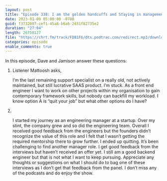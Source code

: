 ```yaml
---
layout: post
title: "Episode 338: I am the golden handcuffs and Staying in management"
date: 2023-01-09 05:00:00 -0700
guid: f3732607-cef1-45a8-b6a6-2d31f82735e2
duration: "27:04"
length: 26750127
file: "https://chrt.fm/track/FD81F6/dts.podtrac.com/redirect.mp3/download.softskills.audio/sse-338.mp3"
categories: episode
enable_comments: true
---
```


In this episode, Dave and Jamison answer these questions:

1. Listener Mattoosh asks,‌
   
   I’m the last remaining support specialist on a really old, not actively maintained, but still lucrative SAAS product. I’m stuck. As a front end engineer I want to work on other projects within my organisation to gain contemporary framework skills, but nobody can backfill my workload. I know option A is “quit your job” but what other options do I have?

2. ‌
   
   I started my journey as an engineering manager at a startup. Over my stint, the company grew and so did the engineering team. Overall I received good feedback from the engineers but the founders didn’t recognize the value of this role and I felt that I wasn’t getting the required mentorship there to grow further. I ended up quitting. It’s been challenging to find another manager role. I get good feedback from the interviews but haven’t received an offer yet. I still am a good backend engineer but that is not what I want to keep pursuing. Appreciate any thoughts or suggestions on what I should do to bag one of these interviews as I don’t get that feedback from the panel. I don’t miss any of the podcasts and do enjoy the show.
